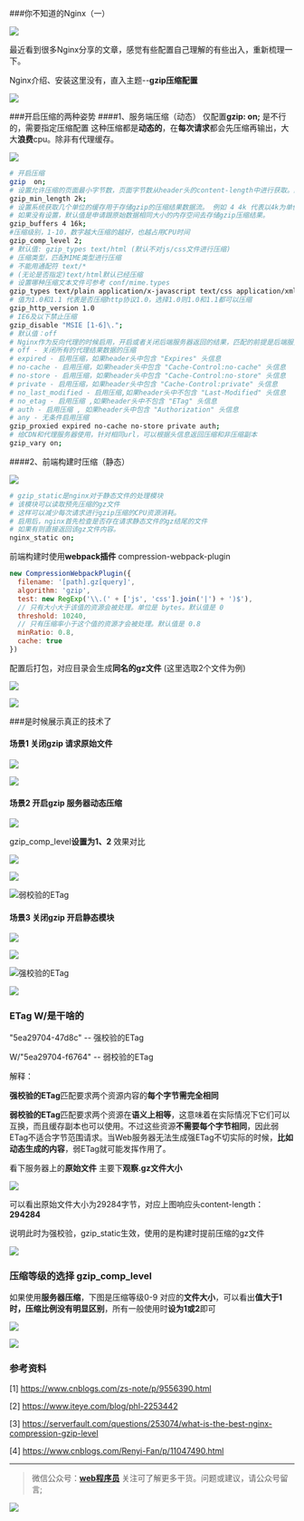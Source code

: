 ###你不知道的Nginx（一）

![](https://tva1.sinaimg.cn/large/007S8ZIlly1ge6udnevw3j30q40dot8u.jpg)

最近看到很多Nginx分享的文章，感觉有些配置自己理解的有些出入，重新梳理一下。

Nginx介绍、安装这里没有，直入主题--**gzip压缩配置**

![](https://tva1.sinaimg.cn/large/007S8ZIlly1ge64lml2itg306o06ojte.gif)



###开启压缩的两种姿势
####1、服务端压缩（动态）
仅配置**gzip: on;** 是不行的，需要指定压缩配置
这种压缩都是**动态的**，在**每次请求**都会先压缩再输出，大大**浪费**cpu。除非有代理缓存。

![](https://tva1.sinaimg.cn/large/007S8ZIlly1ge64lqmi5ig306o06ojs9.gif)

```bash
# 开启压缩  
gzip  on;   
# 设置允许压缩的页面最小字节数，页面字节数从header头的content-length中进行获取。默认值是0，不管页面多大都压缩。建议设置成大于2k的字节数，小于2k可能会越压越大。  
gzip_min_length 2k;  
# 设置系统获取几个单位的缓存用于存储gzip的压缩结果数据流。 例如 4 4k 代表以4k为单位，按照原始数据大小以4k为单位的4倍申请内存。 4 8k 代表以8k为单位，按照原始数据大小以8k为单位的4倍申请内存。  
# 如果没有设置，默认值是申请跟原始数据相同大小的内存空间去存储gzip压缩结果。  
gzip_buffers 4 16k;  
#压缩级别，1-10，数字越大压缩的越好，也越占用CPU时间  
gzip_comp_level 2;  
# 默认值: gzip_types text/html (默认不对js/css文件进行压缩)  
# 压缩类型，匹配MIME类型进行压缩  
# 不能用通配符 text/*  
# (无论是否指定)text/html默认已经压缩   
# 设置哪种压缩文本文件可参考 conf/mime.types  
gzip_types text/plain application/x-javascript text/css application/xml;    
# 值为1.0和1.1 代表是否压缩http协议1.0，选择1.0则1.0和1.1都可以压缩  
gzip_http_version 1.0   
# IE6及以下禁止压缩  
gzip_disable "MSIE [1-6]\.";   
# 默认值：off  
# Nginx作为反向代理的时候启用，开启或者关闭后端服务器返回的结果，匹配的前提是后端服务器必须要返回包含"Via"的 header头。  
# off - 关闭所有的代理结果数据的压缩  
# expired - 启用压缩，如果header头中包含 "Expires" 头信息  
# no-cache - 启用压缩，如果header头中包含 "Cache-Control:no-cache" 头信息  
# no-store - 启用压缩，如果header头中包含 "Cache-Control:no-store" 头信息  
# private - 启用压缩，如果header头中包含 "Cache-Control:private" 头信息  
# no_last_modified - 启用压缩,如果header头中不包含 "Last-Modified" 头信息  
# no_etag - 启用压缩 ,如果header头中不包含 "ETag" 头信息  
# auth - 启用压缩 , 如果header头中包含 "Authorization" 头信息  
# any - 无条件启用压缩  
gzip_proxied expired no-cache no-store private auth;  
# 给CDN和代理服务器使用，针对相同url，可以根据头信息返回压缩和非压缩副本  
gzip_vary on;  
```


####2、前端构建时压缩（静态）

![](https://tva1.sinaimg.cn/large/007S8ZIlly1ge6ug2m3ipg306o06o0t4.gif)



```bash
# gzip_static是nginx对于静态文件的处理模块
# 该模块可以读取预先压缩的gz文件
# 这样可以减少每次请求进行gzip压缩的CPU资源消耗。
# 启用后，nginx首先检查是否存在请求静态文件的gz结尾的文件
# 如果有则直接返回该gz文件内容。
nginx_static on;
```

前端构建时使用**webpack插件** compression-webpack-plugin

```javascript
new CompressionWebpackPlugin({
  filename: '[path].gz[query]',
  algorithm: 'gzip',
  test: new RegExp('\\.(' + ['js', 'css'].join('|') + ')$'),
  // 只有大小大于该值的资源会被处理。单位是 bytes。默认值是 0
  threshold: 10240,
  // 只有压缩率小于这个值的资源才会被处理。默认值是 0.8
  minRatio: 0.8,
  cache: true
})
```



配置后打包，对应目录会生成**同名的gz文件** (这里选取2个文件为例)



![](https://tva1.sinaimg.cn/large/007S8ZIlly1ge6ugoj631g306o06omxp.gif)

![](https://tva1.sinaimg.cn/large/007S8ZIlly1ge6uc4a27yj30p60fego8.jpg)



###是时候展示真正的技术了

#### 场景1 关闭gzip 请求原始文件

![](https://tva1.sinaimg.cn/large/007S8ZIlly1ge5ugmdplfj311m0asada.jpg)



![](https://tva1.sinaimg.cn/large/007S8ZIlly1ge64krkbwpg306o06omxj.gif)

#### 场景2 开启gzip 服务器动态压缩

![](https://tva1.sinaimg.cn/large/007S8ZIlly1ge6tx1jvxoj316y0he77s.jpg)

gzip_comp_level**设置为1、2** 效果对比

![](https://tva1.sinaimg.cn/large/007S8ZIlly1ge5upjydzlj31200sw47m.jpg)



![](https://tva1.sinaimg.cn/large/007S8ZIlly1ge64gp525gg306o06oq3j.gif)

![弱校验的ETag](https://tva1.sinaimg.cn/large/007S8ZIlly1ge5uu1hu5kj30wg0em797.jpg)

#### 场景3 关闭gzip 开启静态模块

![](https://tva1.sinaimg.cn/large/007S8ZIlly1ge6txccwrkj317i0hegp3.jpg)

![](https://tva1.sinaimg.cn/large/007S8ZIlly1ge5uvm369tj312008iacv.jpg)

![强校验的ETag](https://tva1.sinaimg.cn/large/007S8ZIlly1ge5uyero5kj30uo08o0vo.jpg)



![](https://tva1.sinaimg.cn/large/007S8ZIlly1ge64m7kn34g306o06o757.gif)

### ETag W/是干啥的

"5ea29704-47d8c"  -- 强校验的ETag

W/"5ea29704-f6764"  -- 弱校验的ETag

解释：

**强校验的ETag**匹配要求两个资源内容的**每个字节需完全相同**

**弱校验的ETag**匹配要求两个资源在**语义上相等**，这意味着在实际情况下它们可以互换，而且缓存副本也可以使用。不过这些资源**不需要每个字节相同**，因此弱ETag不适合字节范围请求。当Web服务器无法生成强ETag不切实际的时候，**比如动态生成的内容**，弱ETag就可能发挥作用了。

看下服务器上的**原始文件** 主要下**观察.gz文件大小**

![](https://tva1.sinaimg.cn/large/007S8ZIlly1ge5v5ray7ij316u0de41o.jpg)

可以看出原始文件大小为29284字节，对应上图响应头content-length： **294284**

说明此时为强校验，gzip_static生效，使用的是构建时提前压缩的gz文件

![](https://tva1.sinaimg.cn/large/007S8ZIlly1ge6ul026rxg306o06odgt.gif)



### 压缩等级的选择 gzip_comp_level



如果使用**服务器压缩**，下图是压缩等级0-9 对应的**文件大小**，可以看出**值大于1时，压缩比例没有明显区别**，所有一般使用时**设为1或2**即可

![](https://tva1.sinaimg.cn/large/007S8ZIlly1ge5trusq26j30s00kejw9.jpg)



![](https://tva1.sinaimg.cn/large/007S8ZIlly1ge653hkiivg306o06owg9.gif)

### 参考资料

[1] https://www.cnblogs.com/zs-note/p/9556390.html

[2] https://www.iteye.com/blog/phl-2253442

[3] https://serverfault.com/questions/253074/what-is-the-best-nginx-compression-gzip-level

[4] https://www.cnblogs.com/Renyi-Fan/p/11047490.html

***
> 微信公众号：**[web程序员](#jump_10)**
> 关注可了解更多干货。问题或建议，请公众号留言;

![](https://tva1.sinaimg.cn/large/007S8ZIlly1ge5wijth53j31bi0hcwhg.jpg)